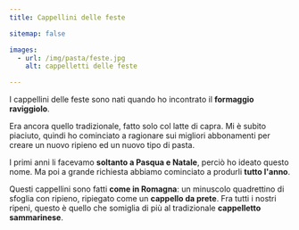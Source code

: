 ```yaml
---
title: Cappellini delle feste

sitemap: false

images:
  - url: /img/pasta/feste.jpg
    alt: cappelletti delle feste

---
```


I cappellini delle feste sono nati quando ho incontrato il **formaggio raviggiolo**. 

Era ancora quello tradizionale, fatto solo col latte di capra. Mi è subito piaciuto, quindi ho cominciato a ragionare sui migliori abbonamenti per creare un nuovo ripieno ed un nuovo tipo di pasta.

I primi anni li facevamo **soltanto a Pasqua e Natale**, perciò ho ideato questo nome. Ma poi a grande richiesta abbiamo cominciato a produrli **tutto l'anno**.

Questi cappellini sono fatti **come in Romagna**: un minuscolo quadrettino di sfoglia con ripieno, ripiegato come un **cappello da prete**. Fra tutti i nostri ripeni, questo è quello che somiglia di più al tradizionale **cappelletto sammarinese**. 